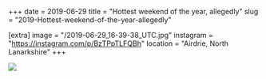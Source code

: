 +++
date = 2019-06-29
title = "Hottest weekend of the year, allegedly"
slug = "2019-Hottest-weekend-of-the-year-allegedly"

[extra]
image = "/2019-06-29_16-39-38_UTC.jpg"
instagram = "https://instagram.com/p/BzTPpTLFQBh"
location = "Airdrie, North Lanarkshire"
+++

<img src="/2019-06-29_16-39-38_UTC.jpg" />
